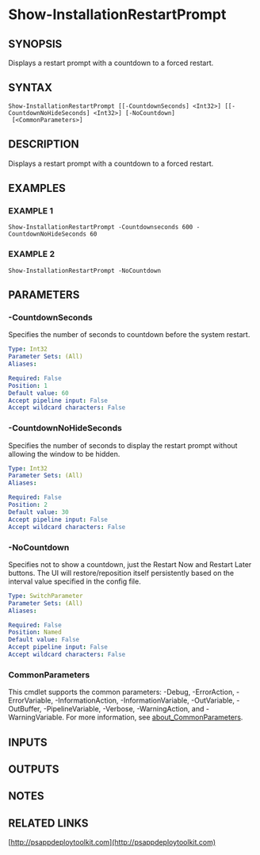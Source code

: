 ﻿---
external help file: PSAppDeployToolkit-help.xml
Module Name: PSAppDeployToolkit
online version: http://psappdeploytoolkit.com
schema: 2.0.0
---

# Show-InstallationRestartPrompt

## SYNOPSIS
Displays a restart prompt with a countdown to a forced restart.

## SYNTAX

```
Show-InstallationRestartPrompt [[-CountdownSeconds] <Int32>] [[-CountdownNoHideSeconds] <Int32>] [-NoCountdown]
 [<CommonParameters>]
```

## DESCRIPTION
Displays a restart prompt with a countdown to a forced restart.

## EXAMPLES

### EXAMPLE 1
```
Show-InstallationRestartPrompt -Countdownseconds 600 -CountdownNoHideSeconds 60
```

### EXAMPLE 2
```
Show-InstallationRestartPrompt -NoCountdown
```

## PARAMETERS

### -CountdownSeconds
Specifies the number of seconds to countdown before the system restart.

```yaml
Type: Int32
Parameter Sets: (All)
Aliases:

Required: False
Position: 1
Default value: 60
Accept pipeline input: False
Accept wildcard characters: False
```

### -CountdownNoHideSeconds
Specifies the number of seconds to display the restart prompt without allowing the window to be hidden.

```yaml
Type: Int32
Parameter Sets: (All)
Aliases:

Required: False
Position: 2
Default value: 30
Accept pipeline input: False
Accept wildcard characters: False
```

### -NoCountdown
Specifies not to show a countdown, just the Restart Now and Restart Later buttons.
The UI will restore/reposition itself persistently based on the interval value specified in the config file.

```yaml
Type: SwitchParameter
Parameter Sets: (All)
Aliases:

Required: False
Position: Named
Default value: False
Accept pipeline input: False
Accept wildcard characters: False
```

### CommonParameters
This cmdlet supports the common parameters: -Debug, -ErrorAction, -ErrorVariable, -InformationAction, -InformationVariable, -OutVariable, -OutBuffer, -PipelineVariable, -Verbose, -WarningAction, and -WarningVariable. For more information, see [about_CommonParameters](http://go.microsoft.com/fwlink/?LinkID=113216).

## INPUTS

## OUTPUTS

## NOTES

## RELATED LINKS

[http://psappdeploytoolkit.com](http://psappdeploytoolkit.com)

